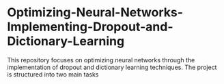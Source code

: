 # Optimizing-Neural-Networks-Implementing-Dropout-and-Dictionary-Learning
This repository focuses on optimizing neural networks through the implementation of dropout and dictionary learning techniques. The project is structured into two main tasks
